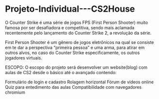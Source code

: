 # Projeto-Individual---CS2House
O Counter Strike é uma série de jogos FPS (First Person Shooter) muito famosa por ser desafiadora e competitiva, sendo mais aclamada recentemente pelo lançamento do Counter Strike 2, a revolução da série. 

First Person Shooter é um gênero de jogos eletrônicos na qual se consiste em te dar a perspectiva “primeira pessoa” e uma arma, para atirar em outros alvos, no caso do Counter Strike especificamente, os outros jogadores virtuais. 

ESCOPO:
O escopo do projeto será desenvolver um website(blog) com aulas de CS2 desde o básico até o avançado contendo: 

Formulário de login e cadastro 
Rolagem horizontal 
Fórum de vídeos online 
Quiz para entedimento das aulas
Compatibilidade com navegadores chromium 
